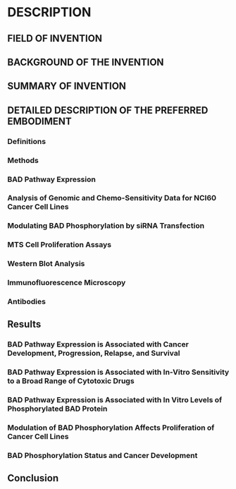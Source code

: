 # DESCRIPTION

## FIELD OF INVENTION

## BACKGROUND OF THE INVENTION

## SUMMARY OF INVENTION

## DETAILED DESCRIPTION OF THE PREFERRED EMBODIMENT

### Definitions

### Methods

### BAD Pathway Expression

### Analysis of Genomic and Chemo-Sensitivity Data for NCI60 Cancer Cell Lines

### Modulating BAD Phosphorylation by siRNA Transfection

### MTS Cell Proliferation Assays

### Western Blot Analysis

### Immunofluorescence Microscopy

### Antibodies

## Results

### BAD Pathway Expression is Associated with Cancer Development, Progression, Relapse, and Survival

### BAD Pathway Expression is Associated with In-Vitro Sensitivity to a Broad Range of Cytotoxic Drugs

### BAD Pathway Expression is Associated with In Vitro Levels of Phosphorylated BAD Protein

### Modulation of BAD Phosphorylation Affects Proliferation of Cancer Cell Lines

### BAD Phosphorylation Status and Cancer Development

## Conclusion

